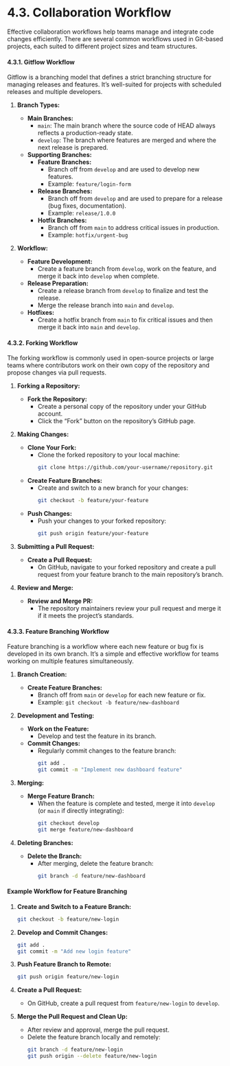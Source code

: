 # 4.3. **Collaboration Workflow**

Effective collaboration workflows help teams manage and integrate code changes efficiently. There are several common workflows used in Git-based projects, each suited to different project sizes and team structures.

#### 4.3.1. **Gitflow Workflow**

Gitflow is a branching model that defines a strict branching structure for managing releases and features. It’s well-suited for projects with scheduled releases and multiple developers.

1. **Branch Types:**

   - **Main Branches:**
     - `main`: The main branch where the source code of HEAD always reflects a production-ready state.
     - `develop`: The branch where features are merged and where the next release is prepared.
   - **Supporting Branches:**
     - **Feature Branches:**
       - Branch off from `develop` and are used to develop new features.
       - Example: `feature/login-form`
     - **Release Branches:**
       - Branch off from `develop` and are used to prepare for a release (bug fixes, documentation).
       - Example: `release/1.0.0`
     - **Hotfix Branches:**
       - Branch off from `main` to address critical issues in production.
       - Example: `hotfix/urgent-bug`

2. **Workflow:**
   - **Feature Development:**
     - Create a feature branch from `develop`, work on the feature, and merge it back into `develop` when complete.
   - **Release Preparation:**
     - Create a release branch from `develop` to finalize and test the release.
     - Merge the release branch into `main` and `develop`.
   - **Hotfixes:**
     - Create a hotfix branch from `main` to fix critical issues and then merge it back into `main` and `develop`.

#### 4.3.2. **Forking Workflow**

The forking workflow is commonly used in open-source projects or large teams where contributors work on their own copy of the repository and propose changes via pull requests.

1. **Forking a Repository:**

   - **Fork the Repository:**
     - Create a personal copy of the repository under your GitHub account.
     - Click the “Fork” button on the repository’s GitHub page.

2. **Making Changes:**

   - **Clone Your Fork:**
     - Clone the forked repository to your local machine:
       ```bash
       git clone https://github.com/your-username/repository.git
       ```
   - **Create Feature Branches:**
     - Create and switch to a new branch for your changes:
       ```bash
       git checkout -b feature/your-feature
       ```
   - **Push Changes:**
     - Push your changes to your forked repository:
       ```bash
       git push origin feature/your-feature
       ```

3. **Submitting a Pull Request:**

   - **Create a Pull Request:**
     - On GitHub, navigate to your forked repository and create a pull request from your feature branch to the main repository’s branch.

4. **Review and Merge:**
   - **Review and Merge PR:**
     - The repository maintainers review your pull request and merge it if it meets the project’s standards.

#### 4.3.3. **Feature Branching Workflow**

Feature branching is a workflow where each new feature or bug fix is developed in its own branch. It’s a simple and effective workflow for teams working on multiple features simultaneously.

1. **Branch Creation:**

   - **Create Feature Branches:**
     - Branch off from `main` or `develop` for each new feature or fix.
     - Example: `git checkout -b feature/new-dashboard`

2. **Development and Testing:**

   - **Work on the Feature:**
     - Develop and test the feature in its branch.
   - **Commit Changes:**
     - Regularly commit changes to the feature branch:
       ```bash
       git add .
       git commit -m "Implement new dashboard feature"
       ```

3. **Merging:**

   - **Merge Feature Branch:**
     - When the feature is complete and tested, merge it into `develop` (or `main` if directly integrating):
       ```bash
       git checkout develop
       git merge feature/new-dashboard
       ```

4. **Deleting Branches:**
   - **Delete the Branch:**
     - After merging, delete the feature branch:
       ```bash
       git branch -d feature/new-dashboard
       ```

#### Example Workflow for Feature Branching

1. **Create and Switch to a Feature Branch:**

   ```bash
   git checkout -b feature/new-login
   ```

2. **Develop and Commit Changes:**

   ```bash
   git add .
   git commit -m "Add new login feature"
   ```

3. **Push Feature Branch to Remote:**

   ```bash
   git push origin feature/new-login
   ```

4. **Create a Pull Request:**

   - On GitHub, create a pull request from `feature/new-login` to `develop`.

5. **Merge the Pull Request and Clean Up:**
   - After review and approval, merge the pull request.
   - Delete the feature branch locally and remotely:
     ```bash
     git branch -d feature/new-login
     git push origin --delete feature/new-login
     ```
